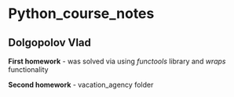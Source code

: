 # Python_course_notes
## Dolgopolov Vlad
**First homework** - was solved via using _functools_ library and _wraps_ functionality

**Second homework** - vacation_agency folder

